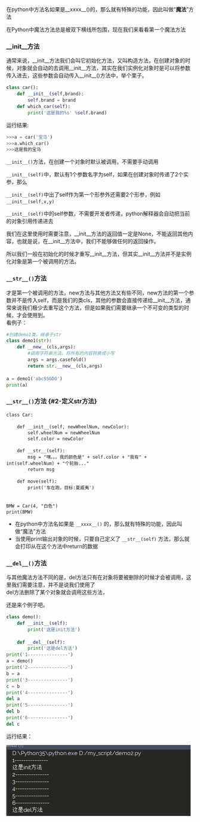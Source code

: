 在python中方法名如果是\_\_xxxx\_\_\(\)的，那么就有特殊的功能，因此叫做“**魔法**”方法

在Python中魔法方法总是被双下横线所包围，现在我们来看看第一个魔法方法

### \_\_init\_\_方法

通常来说，\_\_init\_\_方法我们会叫它初始化方法，又叫构造方法，在创建对象的时候，对象就会自动的去调用\_\_init\_\_方法，其实在我们实例化对象时是可以将参数传入进去，这些参数会自动传入\_\_init\_\_\(\)方法中，举个栗子。

```py
class car():
    def __init__(self,brand):
        self.brand = brand
    def which_car(self):
        print('这是我的%s' %self.brand)
```

运行结果:

```py
>>>a = car('宝马')
>>>a.which_car()
>>>这是我的宝马
```

`__init__()`方法，在创建一个对象时默认被调用，不需要手动调用

`__init__(self)`中，默认有1个参数名字为self，如果在创建对象时传递了2个实参，那么

`__init__(self)`中出了self作为第一个形参外还需要2个形参，例如`__init__(self,x,y)`

`__init__(self)`中的self参数，不需要开发者传递，python解释器会自动把当前的对象引用传递进去

我们在这里使用时需要注意，\_\_init\_\_方法的返回值一定是None，不能返回其他内容，也就是说，在\_\_init\_\_方法中，我们不能够做任何的返回操作。

所以我们一般在初始化的时候才重写\_\_init\_\_方法，但其实\_\_init\_\_方法并不是实例化对象是第一个被调用的方法。

### `__str__()`方法

才是第一个被调用的方法，new方法与其他方法又有些不同，new方法的第一个参数并不是传入self，而是我们的类cls，其他的参数会直接传递给\_\_init\_\_方法，通常来说我们极少去重写这个方法，但是如果我们需要继承一个不可变的类型的时候，才会使用到。  
看例子：

```py
#创建demo1类，继承于str
class demo1(str):
    def __new__(cls,args):
        #调用字符串方法，将所有的内容转换成小写
        args = args.casefold()
        return str.__new__(cls,args)

a = demo1('abcSSGDG')
print(a)
```

### `__str__()`方法 {#2-定义str方法}

```
class Car:

    def __init__(self, newWheelNum, newColor):
        self.wheelNum = newWheelNum
        self.color = newColor

    def __str__(self):
        msg = "嘿。。。我的颜色是" + self.color + "我有" + int(self.wheelNum) + "个轮胎..."
        return msg

    def move(self):
        print('车在跑，目标:夏威夷')


BMW = Car(4, "白色")
print(BMW)
```

* 在python中方法名如果是
  `__xxxx__()`
  的，那么就有特殊的功能，因此叫做“魔法”方法
* 当使用print输出对象的时候，只要自己定义了
  `__str__(self)`
  方法，那么就会打印从在这个方法中return的数据

### `__del__()`方法

与其他魔法方法不同的是，del方法只有在对象将要被删除的时候才会被调用，这里我们需要注意，并不是说我们使用了  
del方法删除了某个对象就会调用这些方法，

还是来个例子吧。

```py
class demo():
    def __init__(self):
        print('这是init方法')

    def __del__(self):
        print('这是del方法')
print('1---------------')
a = demo()
print('2---------------')
b = a
print('3---------------')
c = b
print('4---------------')
del a
print('5---------------')
del b
print('6---------------')
del c
```

运行结果：

![](/assets/delresult.png)

